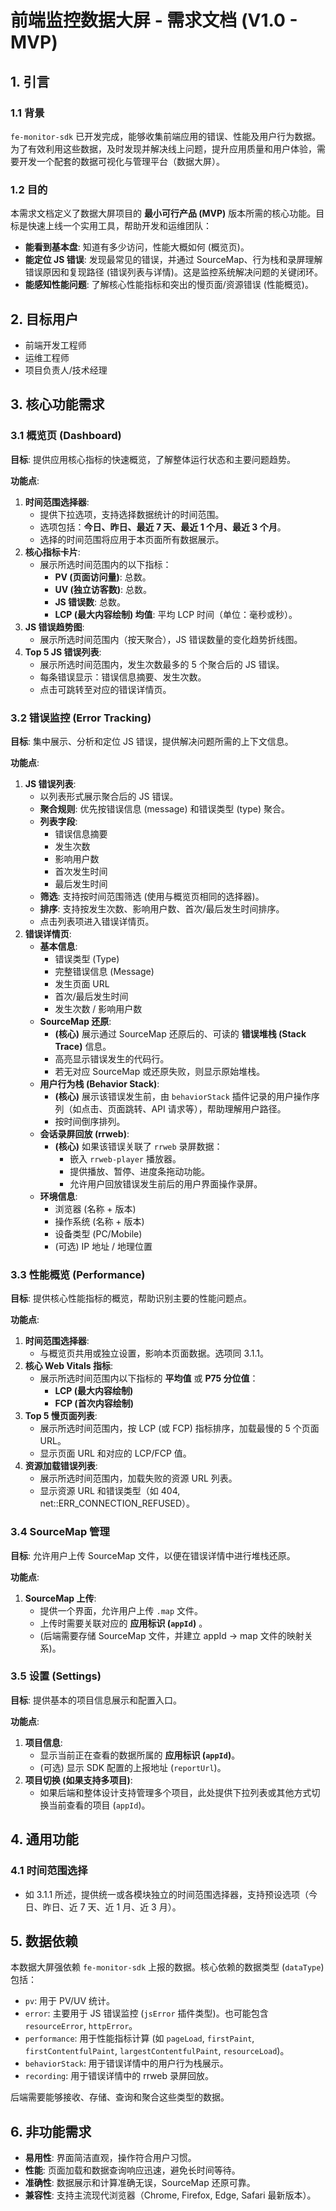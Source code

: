 # 前端监控数据大屏 - 需求文档 (V1.0 - MVP)

## 1. 引言

### 1.1 背景

`fe-monitor-sdk` 已开发完成，能够收集前端应用的错误、性能及用户行为数据。为了有效利用这些数据，及时发现并解决线上问题，提升应用质量和用户体验，需要开发一个配套的数据可视化与管理平台（数据大屏）。

### 1.2 目的

本需求文档定义了数据大屏项目的 **最小可行产品 (MVP)** 版本所需的核心功能。目标是快速上线一个实用工具，帮助开发和运维团队：

- **能看到基本盘**: 知道有多少访问，性能大概如何 (概览页)。
- **能定位 JS 错误**: 发现最常见的错误，并通过 SourceMap、行为栈和录屏理解错误原因和复现路径 (错误列表与详情)。这是监控系统解决问题的关键闭环。
- **能感知性能问题**: 了解核心性能指标和突出的慢页面/资源错误 (性能概览)。

## 2. 目标用户

- 前端开发工程师
- 运维工程师
- 项目负责人/技术经理

## 3. 核心功能需求

### 3.1 概览页 (Dashboard)

**目标**: 提供应用核心指标的快速概览，了解整体运行状态和主要问题趋势。

**功能点**:

1.  **时间范围选择器**:
    - 提供下拉选项，支持选择数据统计的时间范围。
    - 选项包括：**今日、昨日、最近 7 天、最近 1 个月、最近 3 个月**。
    - 选择的时间范围将应用于本页面所有数据展示。
2.  **核心指标卡片**:
    - 展示所选时间范围内的以下指标：
      - **PV (页面访问量)**: 总数。
      - **UV (独立访客数)**: 总数。
      - **JS 错误数**: 总数。
      - **LCP (最大内容绘制) 均值**: 平均 LCP 时间（单位：毫秒或秒）。
3.  **JS 错误趋势图**:
    - 展示所选时间范围内（按天聚合），JS 错误数量的变化趋势折线图。
4.  **Top 5 JS 错误列表**:
    - 展示所选时间范围内，发生次数最多的 5 个聚合后的 JS 错误。
    - 每条错误显示：错误信息摘要、发生次数。
    - 点击可跳转至对应的错误详情页。

### 3.2 错误监控 (Error Tracking)

**目标**: 集中展示、分析和定位 JS 错误，提供解决问题所需的上下文信息。

**功能点**:

1.  **JS 错误列表**:
    - 以列表形式展示聚合后的 JS 错误。
    - **聚合规则**: 优先按错误信息 (message) 和错误类型 (type) 聚合。
    - **列表字段**:
      - 错误信息摘要
      - 发生次数
      - 影响用户数
      - 首次发生时间
      - 最后发生时间
    - **筛选**: 支持按时间范围筛选 (使用与概览页相同的选择器)。
    - **排序**: 支持按发生次数、影响用户数、首次/最后发生时间排序。
    - 点击列表项进入错误详情页。
2.  **错误详情页**:
    - **基本信息**:
      - 错误类型 (Type)
      - 完整错误信息 (Message)
      - 发生页面 URL
      - 首次/最后发生时间
      - 发生次数 / 影响用户数
    - **SourceMap 还原**:
      - **(核心)** 展示通过 SourceMap 还原后的、可读的 **错误堆栈 (Stack Trace)** 信息。
      - 高亮显示错误发生的代码行。
      - 若无对应 SourceMap 或还原失败，则显示原始堆栈。
    - **用户行为栈 (Behavior Stack)**:
      - **(核心)** 展示该错误发生前，由 `behaviorStack` 插件记录的用户操作序列（如点击、页面跳转、API 请求等），帮助理解用户路径。
      - 按时间倒序排列。
    - **会话录屏回放 (rrweb)**:
      - **(核心)** 如果该错误关联了 `rrweb` 录屏数据：
        - 嵌入 `rrweb-player` 播放器。
        - 提供播放、暂停、进度条拖动功能。
        - 允许用户回放错误发生前后的用户界面操作录屏。
    - **环境信息**:
      - 浏览器 (名称 + 版本)
      - 操作系统 (名称 + 版本)
      - 设备类型 (PC/Mobile)
      - (可选) IP 地址 / 地理位置

### 3.3 性能概览 (Performance)

**目标**: 提供核心性能指标的概览，帮助识别主要的性能问题点。

**功能点**:

1.  **时间范围选择器**:
    - 与概览页共用或独立设置，影响本页面数据。选项同 3.1.1。
2.  **核心 Web Vitals 指标**:
    - 展示所选时间范围内以下指标的 **平均值** 或 **P75 分位值**：
      - **LCP (最大内容绘制)**
      - **FCP (首次内容绘制)**
3.  **Top 5 慢页面列表**:
    - 展示所选时间范围内，按 LCP (或 FCP) 指标排序，加载最慢的 5 个页面 URL。
    - 显示页面 URL 和对应的 LCP/FCP 值。
4.  **资源加载错误列表**:
    - 展示所选时间范围内，加载失败的资源 URL 列表。
    - 显示资源 URL 和错误类型（如 404, net::ERR_CONNECTION_REFUSED）。

### 3.4 SourceMap 管理

**目标**: 允许用户上传 SourceMap 文件，以便在错误详情中进行堆栈还原。

**功能点**:

1.  **SourceMap 上传**:
    - 提供一个界面，允许用户上传 `.map` 文件。
    - 上传时需要关联对应的 **应用标识 (`appId`)** 。
    - (后端需要存储 SourceMap 文件，并建立 appId -> map 文件的映射关系)。

### 3.5 设置 (Settings)

**目标**: 提供基本的项目信息展示和配置入口。

**功能点**:

1.  **项目信息**:
    - 显示当前正在查看的数据所属的 **应用标识 (`appId`)**。
    - (可选) 显示 SDK 配置的上报地址 (`reportUrl`)。
2.  **项目切换 (如果支持多项目)**:
    - 如果后端和整体设计支持管理多个项目，此处提供下拉列表或其他方式切换当前查看的项目 (`appId`)。

## 4. 通用功能

### 4.1 时间范围选择

- 如 3.1.1 所述，提供统一或各模块独立的时间范围选择器，支持预设选项（今日、昨日、近 7 天、近 1 月、近 3 月）。

## 5. 数据依赖

本数据大屏强依赖 `fe-monitor-sdk` 上报的数据。核心依赖的数据类型 (`dataType`) 包括：

- `pv`: 用于 PV/UV 统计。
- `error`: 主要用于 JS 错误监控 (`jsError` 插件类型)。也可能包含 `resourceError`, `httpError`。
- `performance`: 用于性能指标计算 (如 `pageLoad`, `firstPaint`, `firstContentfulPaint`, `largestContentfulPaint`, `resourceLoad`)。
- `behaviorStack`: 用于错误详情中的用户行为栈展示。
- `recording`: 用于错误详情中的 rrweb 录屏回放。

后端需要能够接收、存储、查询和聚合这些类型的数据。

## 6. 非功能需求

- **易用性**: 界面简洁直观，操作符合用户习惯。
- **性能**: 页面加载和数据查询响应迅速，避免长时间等待。
- **准确性**: 数据展示和计算准确无误，SourceMap 还原可靠。
- **兼容性**: 支持主流现代浏览器（Chrome, Firefox, Edge, Safari 最新版本）。
